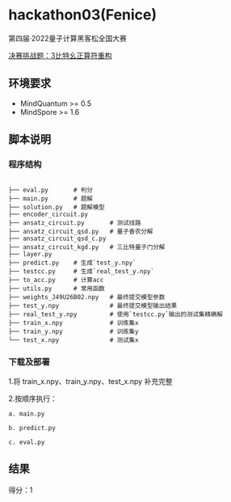 # hackathon03(Fenice)

第四届·2022量子计算黑客松全国大赛

[决赛挑战题：3比特幺正算符重构](https://competition.huaweicloud.com/information/1000041660/schedule?track=111)

## 环境要求

- MindQuantum >= 0.5
- MindSpore >= 1.6

## 脚本说明

### 程序结构

```text

├── eval.py       # 判分
├── main.py       # 题解
├── solution.py   # 题解模型
├── encoder_circuit.py
├── ansatz_circuit.py       # 测试线路
├── ansatz_circuit_qsd.py   # 量子香农分解
├── ansatz_circuit_qsd_c.py
├── ansatz_circuit_kgd.py   # 三比特量子门分解
├── layer.py
├── predict.py    # 生成`test_y.npy`
├── testcc.py     # 生成`real_test_y.npy`
├── to_acc.py     # 计算acc
├── utils.py      # 常用函数
├── weights_J49U26B02.npy   # 最终提交模型参数
├── test_y.npy              # 最终提交模型输出结果
├── real_test_y.npy         # 使用`testcc.py`输出的测试集精确解
├── train_x.npy             # 训练集x
├── train_y.npy             # 训练集y
└── test_x.npy              # 测试集x

```

### 下载及部署

1.将 train_x.npy、train_y.npy、test_x.npy 补充完整

2.按顺序执行：

    a. main.py

    b. predict.py

    c. eval.py

## 结果

得分：1
